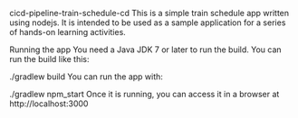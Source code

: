 cicd-pipeline-train-schedule-cd
This is a simple train schedule app written using nodejs. It is intended to be used as a sample application for a series of hands-on learning activities.

Running the app
You need a Java JDK 7 or later to run the build. You can run the build like this:

./gradlew build
You can run the app with:

./gradlew npm_start
Once it is running, you can access it in a browser at http://localhost:3000
